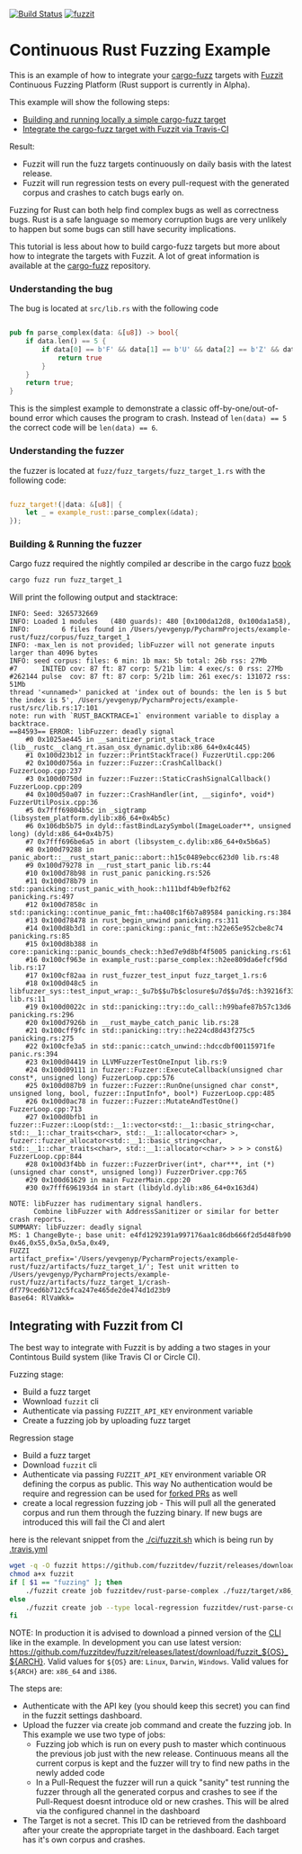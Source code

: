 [![Build Status](https://travis-ci.org/fuzzitdev/example-go.svg?branch=master)](https://travis-ci.org/fuzzitdev/example-rust)
[![fuzzit](https://app.fuzzit.dev/badge?org_id=fuzzitdev&branch=master)](https://fuzzit.dev)

# Continuous Rust Fuzzing Example

This is an example of how to integrate your [cargo-fuzz](https://github.com/rust-fuzz/cargo-fuzz) targets with 
[Fuzzit](https://fuzzit.dev) Continuous Fuzzing Platform (Rust support is currently in Alpha).

This example will show the following steps:
* [Building and running locally a simple cargo-fuzz target](#building--running-the-fuzzer)
* [Integrate the cargo-fuzz target with Fuzzit via Travis-CI](#integrating-with-fuzzit-from-ci)

Result:
* Fuzzit will run the fuzz targets continuously on daily basis with the latest release.
* Fuzzit will run regression tests on every pull-request with the generated corpus and crashes to catch bugs early on.

Fuzzing for Rust can both help find complex bugs as well as correctness bugs. Rust is a safe language so memory corruption bugs
are very unlikely to happen but some bugs can still have security implications.

This tutorial is less about how to build cargo-fuzz targets but more about how to integrate the targets with Fuzzit. A lot of 
great information is available at the [cargo-fuzz](https://rust-fuzz.github.io/book/cargo-fuzz.html) repository.

### Understanding the bug

The bug is located at `src/lib.rs` with the following code

```rust

pub fn parse_complex(data: &[u8]) -> bool{
	if data.len() == 5 {
		if data[0] == b'F' && data[1] == b'U' && data[2] == b'Z' && data[3] == b'Z' && data[4] == b'I' && data[5] == b'T' {
			return true
		}
	}
    return true;
}
```

This is the simplest example to demonstrate a classic off-by-one/out-of-bound error which causes the program to crash.
Instead of `len(data) == 5` the correct code will be `len(data) == 6`.

### Understanding the fuzzer

the fuzzer is located at `fuzz/fuzz_targets/fuzz_target_1.rs` with the following code:

```rust

fuzz_target!(|data: &[u8]| {
    let _ = example_rust::parse_complex(&data);
});

```

### Building & Running the fuzzer

Cargo fuzz required the nightly compiled ar describe in the cargo fuzz [book](https://rust-fuzz.github.io/book/cargo-fuzz.html)

```bash
cargo fuzz run fuzz_target_1
```


Will print the following output and stacktrace:

```text
INFO: Seed: 3265732669
INFO: Loaded 1 modules   (480 guards): 480 [0x100da12d8, 0x100da1a58), 
INFO:        6 files found in /Users/yevgenyp/PycharmProjects/example-rust/fuzz/corpus/fuzz_target_1
INFO: -max_len is not provided; libFuzzer will not generate inputs larger than 4096 bytes
INFO: seed corpus: files: 6 min: 1b max: 5b total: 26b rss: 27Mb
#7      INITED cov: 87 ft: 87 corp: 5/21b lim: 4 exec/s: 0 rss: 27Mb
#262144 pulse  cov: 87 ft: 87 corp: 5/21b lim: 261 exec/s: 131072 rss: 51Mb
thread '<unnamed>' panicked at 'index out of bounds: the len is 5 but the index is 5', /Users/yevgenyp/PycharmProjects/example-rust/src/lib.rs:17:101
note: run with `RUST_BACKTRACE=1` environment variable to display a backtrace.
==84593== ERROR: libFuzzer: deadly signal
    #0 0x1025ae445 in __sanitizer_print_stack_trace (lib__rustc__clang_rt.asan_osx_dynamic.dylib:x86_64+0x4c445)
    #1 0x100d23b12 in fuzzer::PrintStackTrace() FuzzerUtil.cpp:206
    #2 0x100d0756a in fuzzer::Fuzzer::CrashCallback() FuzzerLoop.cpp:237
    #3 0x100d0750d in fuzzer::Fuzzer::StaticCrashSignalCallback() FuzzerLoop.cpp:209
    #4 0x100d50a07 in fuzzer::CrashHandler(int, __siginfo*, void*) FuzzerUtilPosix.cpp:36
    #5 0x7fff69804b5c in _sigtramp (libsystem_platform.dylib:x86_64+0x4b5c)
    #6 0x106db5b75 in dyld::fastBindLazySymbol(ImageLoader**, unsigned long) (dyld:x86_64+0x4b75)
    #7 0x7fff696be6a5 in abort (libsystem_c.dylib:x86_64+0x5b6a5)
    #8 0x100d79288 in panic_abort::__rust_start_panic::abort::h15c0489ebcc623d0 lib.rs:48
    #9 0x100d79278 in __rust_start_panic lib.rs:44
    #10 0x100d78b98 in rust_panic panicking.rs:526
    #11 0x100d78b79 in std::panicking::rust_panic_with_hook::h111bdf4b9efb2f62 panicking.rs:497
    #12 0x100d7858c in std::panicking::continue_panic_fmt::ha408c1f6b7a89584 panicking.rs:384
    #13 0x100d78478 in rust_begin_unwind panicking.rs:311
    #14 0x100d8b3d1 in core::panicking::panic_fmt::h22e65e952cbe8c74 panicking.rs:85
    #15 0x100d8b388 in core::panicking::panic_bounds_check::h3ed7e9d8bf4f5005 panicking.rs:61
    #16 0x100cf963e in example_rust::parse_complex::h2ee809da6efcf96d lib.rs:17
    #17 0x100cf82aa in rust_fuzzer_test_input fuzz_target_1.rs:6
    #18 0x100d048c5 in libfuzzer_sys::test_input_wrap::_$u7b$$u7b$closure$u7d$$u7d$::h39216f33af358cfa lib.rs:11
    #19 0x100d0022c in std::panicking::try::do_call::h99bafe87b57c13d6 panicking.rs:296
    #20 0x100d7926b in __rust_maybe_catch_panic lib.rs:28
    #21 0x100cff9fc in std::panicking::try::he224cd8d43f275c5 panicking.rs:275
    #22 0x100cfe3a5 in std::panic::catch_unwind::hdccdbf00115971fe panic.rs:394
    #23 0x100d04419 in LLVMFuzzerTestOneInput lib.rs:9
    #24 0x100d09111 in fuzzer::Fuzzer::ExecuteCallback(unsigned char const*, unsigned long) FuzzerLoop.cpp:576
    #25 0x100d087b9 in fuzzer::Fuzzer::RunOne(unsigned char const*, unsigned long, bool, fuzzer::InputInfo*, bool*) FuzzerLoop.cpp:485
    #26 0x100d0ac78 in fuzzer::Fuzzer::MutateAndTestOne() FuzzerLoop.cpp:713
    #27 0x100d0bfb1 in fuzzer::Fuzzer::Loop(std::__1::vector<std::__1::basic_string<char, std::__1::char_traits<char>, std::__1::allocator<char> >, fuzzer::fuzzer_allocator<std::__1::basic_string<char, std::__1::char_traits<char>, std::__1::allocator<char> > > > const&) FuzzerLoop.cpp:844
    #28 0x100d3f4bb in fuzzer::FuzzerDriver(int*, char***, int (*)(unsigned char const*, unsigned long)) FuzzerDriver.cpp:765
    #29 0x100d61629 in main FuzzerMain.cpp:20
    #30 0x7fff696193d4 in start (libdyld.dylib:x86_64+0x163d4)

NOTE: libFuzzer has rudimentary signal handlers.
      Combine libFuzzer with AddressSanitizer or similar for better crash reports.
SUMMARY: libFuzzer: deadly signal
MS: 1 ChangeByte-; base unit: e4fd1292391a997176aa1c86db666f2d5d48fb90
0x46,0x55,0x5a,0x5a,0x49,
FUZZI
artifact_prefix='/Users/yevgenyp/PycharmProjects/example-rust/fuzz/artifacts/fuzz_target_1/'; Test unit written to /Users/yevgenyp/PycharmProjects/example-rust/fuzz/artifacts/fuzz_target_1/crash-df779ced6b712c5fca247e465de2de474d1d23b9
Base64: RlVaWkk=
```

## Integrating with Fuzzit from CI

The best way to integrate with Fuzzit is by adding a two stages in your Contintous Build system
(like Travis CI or Circle CI).

Fuzzing stage:

* Build a fuzz target
* Wownload `fuzzit` cli
* Authenticate via passing `FUZZIT_API_KEY` environment variable
* Create a fuzzing job by uploading fuzz target

Regression stage
* Build a fuzz target
* Download `fuzzit` cli
* Authenticate via passing `FUZZIT_API_KEY` environment variable OR defining the corpus as public. This way
No authentication would be require and regression can be used for [forked PRs](https://docs.travis-ci.com/user/pull-requests#pull-requests-and-security-restrictions) as well
* create a local regression fuzzing job - This will pull all the generated corpus and run them through
the fuzzing binary. If new bugs are introduced this will fail the CI and alert

here is the relevant snippet from the [./ci/fuzzit.sh](https://github.com/fuzzitdev/example-rust/blob/master/ci/fuzzit.sh)
which is being run by [.travis.yml](https://github.com/fuzzitdev/example-rust/blob/master/.travis.yml)

```bash
wget -q -O fuzzit https://github.com/fuzzitdev/fuzzit/releases/download/v2.4.29/fuzzit_Linux_x86_64
chmod a+x fuzzit
if [ $1 == "fuzzing" ]; then
    ./fuzzit create job fuzzitdev/rust-parse-complex ./fuzz/target/x86_64-unknown-linux-gnu/debug/fuzz_parse_complex
else
    ./fuzzit create job --type local-regression fuzzitdev/rust-parse-complex ./fuzz/target/x86_64-unknown-linux-gnu/debug/fuzz_parse_complex
fi
``` 

NOTE: In production it is advised to download a pinned version of the [CLI](https://github.com/fuzzitdev/fuzzit)
like in the example. In development you can use latest version:
https://github.com/fuzzitdev/fuzzit/releases/latest/download/fuzzit_${OS}_${ARCH}.
Valid values for `${OS}` are: `Linux`, `Darwin`, `Windows`.
Valid values for `${ARCH}` are: `x86_64` and `i386`.

The steps are:
* Authenticate with the API key (you should keep this secret) you can find in the fuzzit settings dashboard.
* Upload the fuzzer via create job command and create the fuzzing job. In This example we use two type of jobs:
    * Fuzzing job which is run on every push to master which continuous the previous job just with the new release.
    Continuous means all the current corpus is kept and the fuzzer will try to find new paths in the newly added code
    * In a Pull-Request the fuzzer will run a quick "sanity" test running the fuzzer through all the generated corpus
    and crashes to see if the Pull-Request doesnt introduce old or new crashes. This will be alred via the configured
    channel in the dashboard
* The Target is not a secret. This ID can be retrieved from the dashboard after your create the appropriate target in the dashboard.
Each target has it's own corpus and crashes.